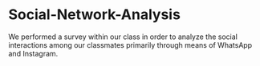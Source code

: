 # Social-Network-Analysis
We performed a survey within our class in order to analyze the social interactions  among our classmates primarily through means of WhatsApp and Instagram.
